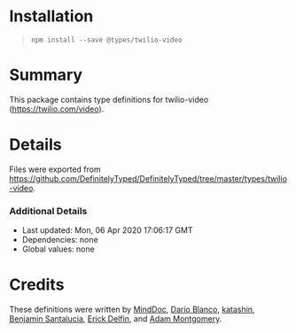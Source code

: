 # Installation
> `npm install --save @types/twilio-video`

# Summary
This package contains type definitions for twilio-video (https://twilio.com/video).

# Details
Files were exported from https://github.com/DefinitelyTyped/DefinitelyTyped/tree/master/types/twilio-video.

### Additional Details
 * Last updated: Mon, 06 Apr 2020 17:06:17 GMT
 * Dependencies: none
 * Global values: none

# Credits
These definitions were written by [MindDoc](https://github.com/minddocdev), [Darío Blanco](https://github.com/darioblanco), [katashin](https://github.com/ktsn), [Benjamin Santalucia](https://github.com/ben8p), [Erick Delfin](https://github.com/nifled), and [Adam Montgomery](https://github.com/howitzer-industries).
